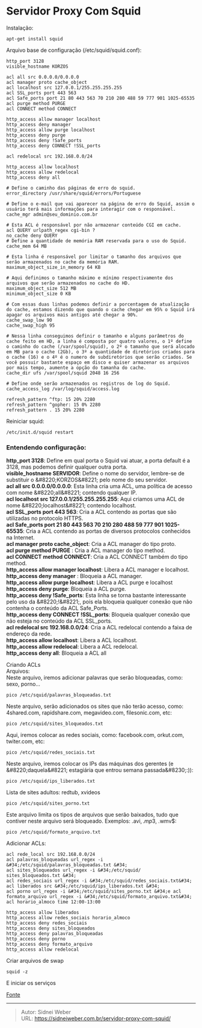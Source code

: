 # Servidor Proxy Com Squid

Instalação:

```shell
apt-get install squid
```

Arquivo base de configuração (/etc/squid/squid.conf):

```
http_port 3128
visible_hostname KORZOS 

acl all src 0.0.0.0/0.0.0.0
acl manager proto cache_object
acl localhost src 127.0.0.1/255.255.255.255
acl SSL_ports port 443 563
acl Safe_ports port 21 80 443 563 70 210 280 488 59 777 901 1025-65535
acl purge method PURGE
acl CONNECT method CONNECT 

http_access allow manager localhost
http_access deny manager
http_access allow purge localhost
http_access deny purge
http_access deny !Safe_ports
http_access deny CONNECT !SSL_ports 

acl redelocal src 192.168.0.0/24 

http_access allow localhost
http_access allow redelocal
http_access deny all

# Define o caminho das páginas de erro do squid.
error_directory /usr/share/squid/errors/Portuguese

# Define o e-mail que vai aparecer na página de erro do Squid, assim o usuário terá mais informações para interagir com o responsável.
cache_mgr admin@seu_dominio.com.br

# Esta ACL é responsável por não armazenar conteúdo CGI em cache.
acl QUERY urlpath_regex cgi-bin ?
no_cache deny QUERY
# Define a quantidade de memória RAM reservada para o uso do Squid.
cache_mem 64 MB 

# Esta linha é responsável por limitar o tamanho dos arquivos que serão armazenados no cache da memória RAM.
maximum_object_size_in_memory 64 KB 

# Aqui definimos o tamanho máximo e mínimo respectivamente dos arquivos que serão armazenados no cache do HD.
maximum_object_size 512 MB
minimum_object_size 0 KB 

# Com essas duas linhas podemos definir a porcentagem de atualização do cache, estamos dizendo que quando o cache chegar em 95% o Squid irá apagar os arquivos mais antigos até chegar a 90%.
cache_swap_low 90
cache_swap_high 95 

# Nessa linha conseguimos definir o tamanho e alguns parâmetros do cache feito em HD, a linha é composta por quatro valores, o 1º define o caminho do cache (/var/spool/squid), o 2º o tamanho que será alocado em MB para o cache (2Gb), o 3º a quantidade de diretórios criados para o cache (16) e o 4º é o numero de subdiretórios que serão criados. Se você possuir bastante espaço em disco e quiser armazenar os arquivos por mais tempo, aumente a opção do tamanha do cache.
cache_dir ufs /var/spool/squid 2048 16 256 

# Define onde serão armazenados os registros de log do Squid.
cache_access_log /var/log/squid/access.log 

refresh_pattern ^ftp: 15 20% 2280
refresh_pattern ^gopher: 15 0% 2280
refresh_pattern . 15 20% 2280
```

Reiniciar squid:

```shell
/etc/init.d/squid restart
```

### Entendendo configuração:
**http_port 3128**: Define em qual porta o Squid vai atuar, a porta default é a 3128, mas podemos definir qualquer outra porta.  
**visible_hostname SERVIDOR**: Define o nome do servidor, lembre-se de substituir o &amp;#8220;KORZOS&amp;#8221; pelo nome do seu servidor.  
**acl all src 0.0.0.0/0.0.0.0**: Esta linha cria uma ACL, uma política de acesso com nome &amp;#8220;all&amp;#8221; contendo qualquer IP.  
**acl localhost src 127.0.0.1/255.255.255.255**: Aqui criamos uma ACL de nome &amp;#8220;localhost&amp;#8221; contendo localhost.  
**acl SSL_ports port 443 563**: Cria a ACL contendo as portas que são utilizadas no protocolo HTTPS.  
**acl Safe_ports port 21 80 443 563 70 210 280 488 59 777 901 1025-65535**: Cria a ACL contendo as portas de diversos protocolos conhecidos na Internet.  
**acl manager proto cache_object**: Cria a ACL manager do tipo proto.  
**acl purge method PURGE** : Cria a ACL manager do tipo method.  
**acl CONNECT method CONNECT**: Cria a ACL CONNECT também do tipo method.  
**http_access allow manager localhost**: Libera a ACL manager e localhost.  
**http_access deny manager** : Bloqueia a ACL manager.  
**http_access allow purge localhost**: Libera a ACL purge e localhost  
**http_access deny purge**: Bloqueia a ACL purge.  
**http\_access deny !Safe\_ports**: Esta linha se torna bastante interessante pelo uso da &amp;#8220;!&amp;#8221;, pois ela bloqueia qualquer conexão que não contenha o conteúdo da ACL Safe_Ports.  
**http\_access deny CONNECT !SSL\_ports**: Bloqueia qualquer conexão que não esteja no conteúdo da ACL SSL_ports.  
**acl redelocal src 192.168.0.0/24**: Cria a ACL redelocal contendo a faixa de endereço da rede.  
**http_access allow localhost**: Libera a ACL localhost.  
**http_access allow redelocal**: Libera a ACL redelocal.  
**http_access deny all**: Bloqueia a ACL all

Criando ACLs  
Arquivos:  
Neste arquivo, iremos adicionar palavras que serão bloqueadas, como: sexo, porno...

```shell
pico /etc/squid/palavras_bloqueadas.txt
```

Neste arquivo, serão adicionados os sites que não terão acesso, como: 4shared.com, rapidshare.com, megavideo.com, filesonic.com, etc:

```shell
pico /etc/squid/sites_bloqueados.txt
```

Aqui, iremos colocar as redes sociais, como: facebook.com, orkut.com, twiter.com, etc:

```shell
pico /etc/squid/redes_sociais.txt
```

Neste arquivo, iremos colocar os IPs das máquinas dos gerentes (e &amp;#8220;daquela&amp;#8221; estagiária que entrou semana passada&amp;#8230;:)):

```shell
pico /etc/squid/ips_liberados.txt
```

Lista de sites adultos: redtub, xvideos

```shell
pico /etc/squid/sites_porno.txt
```

Este arquivo limita os tipos de arquivos que serão baixados, tudo que contiver neste arquivo será bloqueado. Exemplos: .avi$, .mp3$, .wmv$:

```shell
pico /etc/squid/formato_arquivo.txt
```

Adicionar ACLs:

```shell
acl rede_local src 192.168.0.0/24
acl palavras_bloqueadas url_regex -i &#34;/etc/squid/palavras_bloqueadas.txt &#34;
acl sites_bloqueados url_regex -i &#34;/etc/squid/ sites_bloqueados.txt &#34;
acl redes_sociais url_regex -i &#34;/etc/squid/redes_sociais.txt&#34;
acl liberados src &#34;/etc/squid/ips_liberados.txt &#34;
acl porno url_regex -i &#34;/etc/squid/sites_porno.txt &#34;e acl formato_arquivo url_regex -i &#34;/etc/squid/formato_arquivo.txt&#34;
acl horario_almoco time 12:00-13:00 

http_access allow liberados
http_access allow redes_sociais horario_almoco
http_access deny redes_sociais
http_access deny sites_bloqueados
http_access deny palavras_bloqueadas
http_access deny porno
http_access deny formato_arquivo
http_access allow redelocal
```

Criar arquivos de swap

```shell
squid -z
```

E iniciar os serviços

[Fonte](http://www.vivaolinux.com.br/artigo/Servidor-proxy-com-Squid-Instalacao-e-configuracao/?pagina=1)

---

> Autor: Sidnei Weber  
> URL: https://sidneiweber.com.br/servidor-proxy-com-squid/  

